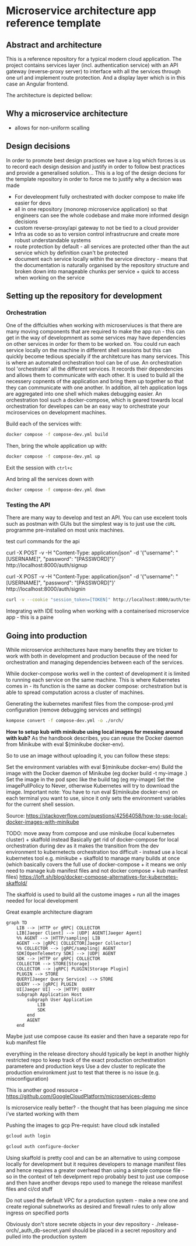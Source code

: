 # Microservice architecture app reference template

## Abstract and architecture

This is a reference repository for a typical modern cloud application. The project contains services layer (incl. authentication service) with an API gateway (reverse-proxy server) to interface with all the services through one url and implement route protection. And a display layer which is in this case an Angular frontend.

The architecture is depicted bellow:
<!-- TODO: Add a reference architecture diagram -->

## Why a microservice architecture
- allows for non-uniform scalling

## Design decisions
In order to promote best design practices we have a log which forces is us to record each design desision and justify in order to follow best practices and provide a generalised solution...
This is a log of the design decions for the template repository in order to force me to justify why a decision was made
- For develeopment fully orchestrated with docker compose to make life easier for devs
- all in one repository (monorep microservice application) so that engineers can see the whole codebase and make more informed design decisions
- custom reverse-proxy/api gateway to not be tied to a cloud provider
- Infra as code so as to version control infrastrucrure and create more robust understandable systems
- route protection by default - all services are protected other than the aut service which by definition cxan't be protected
- document each service locally within the service directory - means that the documentation is naturally organised by the repository structure and broken down into manageable chunks per service + quick to access when working on the service

## Setting up the repository for development

### Orchestration

One of the diffciulties when working with microserviuces is that there are many moving components that are required to make the app run - this can get in the way of developmnent as some services may have dependencies on other services in order for them to be worked on. You could run each service locally on the machine in different shell sessions but this can quickly become tedious specially if the architetcure has many services. This is where an automated orchestration tool can be of use. An orchestration tool 'orchestrates' all the different services. It records their dependencies and allows them to communicate with each other. It is used to build all the necessery copnents of the application and bring them up together so that they can communicate with one another. In addition, all teh application logs are aggregated into one shell which makes debugging easier. An orchestration tool such a docker-compose, which is geared towards local orchestration for developes can be an easy way to orchestrate your mciroservices on development machines.

Build each of the services with:
```bash
docker compose -f compose-dev.yml build
```

Then, bring the whole application up with:
```bash
docker compose -f compose-dev.yml up
```

Exit the session with `ctrl+c`

And bring all the services down with
```bash
docker compose -f compose-dev.yml down
```


### Testing the API

There are many way to develop and test an API. You can use excelent tools such as postman with GUIs but the simplest way is to just use the `cURL` programme pre-installed on most unix machines. 

test curl commands for the api

curl -X POST -v -H "Content-Type: application/json" -d '{"username": "[USERNAME]", "password": "[PASSWORD]"}' http://localhost:8000/auth/signup


curl -X POST -v -H "Content-Type: application/json" -d '{"username": "[USERNAME]", "password": "[PASSWORD]"}' http://localhost:8000/auth/signin

```bash
curl -v --cookie "session_token=[TOKEN]" http://localhost:8000/auth/test
```


Integrating with IDE tooling when working with a containerised microservice app - this is a paine

## Going into production

While microservice architectures have many benefits they are tricker to work with both in development and production because of the need for orchestration and managing dependencies between each of the services.

While docker-compose works well in the context of development it is limited to running each service on the same machine. This is where Kubernetes comes in - its function is the same as docker compose: orchestration but is able to spread computation across a cluster of machines.

Generating the kubernetes manifest files from the compose-prod.yml configuration (remove debugging services and settings)
```bash
kompose convert -f compose-dev.yml -o ./orch/
```

**How to setup kub with minikube using local images for messing around with kub?**
As the handbook describes, you can reuse the Docker daemon from Minikube with eval $(minikube docker-env).

So to use an image without uploading it, you can follow these steps:

Set the environment variables with eval $(minikube docker-env)
Build the image with the Docker daemon of Minikube (eg docker build -t my-image .)
Set the image in the pod spec like the build tag (eg my-image)
Set the imagePullPolicy to Never, otherwise Kubernetes will try to download the image.
Important note: You have to run eval $(minikube docker-env) on each terminal you want to use, since it only sets the environment variables for the current shell session.

Source: https://stackoverflow.com/questions/42564058/how-to-use-local-docker-images-with-minikube



TODO: move away from compose and use minikube (local kubernetes cluster) + skaffold instead
Basically get rid of docker-compose for local orchestration during dev as it makes the transition from the dev environment to kubernetects orchestration too difficult - instead use a local kubernetes tool e.g. minikube + skaffold to manage many builds at once (which basically covers the full use of docker-compose + it means we only need to manage kub manifest files and not docker compose + kub manifest files)
https://loft.sh/blog/docker-compose-alternatives-for-kubernetes-skaffold/


The skaffold is used to build all the custome images + run all the images needed for local development

Great example architecture diagram
```mermaid
graph TD
    LIB --> |HTTP or gRPC| COLLECTOR
    LIB[Jaeger Client] --> |UDP| AGENT[Jaeger Agent]
    %% AGENT --> |HTTP/sampling| LIB
    AGENT --> |gRPC| COLLECTOR[Jaeger Collector]
    %% COLLECTOR --> |gRPC/sampling| AGENT
    SDK[OpenTelemetry SDK] --> |UDP| AGENT
    SDK --> |HTTP or gRPC| COLLECTOR
    COLLECTOR --> STORE[Storage]
    COLLECTOR --> |gRPC| PLUGIN[Storage Plugin]
    PLUGIN --> STORE
    QUERY[Jaeger Query Service] --> STORE
    QUERY --> |gRPC| PLUGIN
    UI[Jaeger UI] --> |HTTP| QUERY
    subgraph Application Host
        subgraph User Application
            LIB
            SDK
        end
        AGENT
    end
```


Maybe just use compose cause its easier and then have a separate repo for kub manifest file


everything in the release directory should typically be kept in another highly restricted repo to keep track of the exact production orchestration parametere and production keys
Use a dev cluster to replicate the production environkment just to test that theree is no issue (e.g. misconfiguration)


This is another good resource - https://github.com/GoogleCloudPlatform/microservices-demo

Is microservice really better? - the thought that has been plaguing me since i've started working with them




Pushing the images to gcp
Pre-requist: have cloud sdk installed 

```bash
gcloud auth login
```

```bash
gcloud auth configure-docker
```


Using skaffold is pretty cool and can be an alternative to using compose locally for development but it requires developers to manage manifest files and hence requires a greater overhead than using a simple compose file - so in the context of teh develpment repo probably best to just use compose and then have another devops repo used to manege the release manifest files and ci/cd stuff


Do not used the default VPC for a production system - make a new one and create regional subnetworks as desired and firewall rules to only allow ingress on specified ports

Obviously don't store secrete objects in your dev repository - ./release-orch/_auth_db-secret.yaml should be placed in a secret repository and pulled into the production system